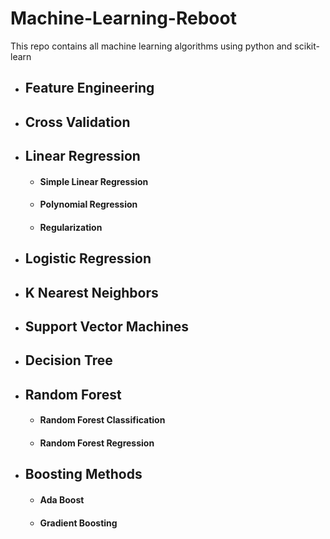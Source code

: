# Machine-Learning-Reboot

This repo contains all machine learning algorithms using python and scikit-learn

- ## Feature Engineering
- ## Cross Validation
- ## Linear Regression
  - #### Simple Linear Regression
  - #### Polynomial Regression
  - #### Regularization
- ## Logistic Regression
- ## K Nearest Neighbors
- ## Support Vector Machines
- ## Decision Tree
- ## Random Forest
  - #### Random Forest Classification
  - #### Random Forest Regression
- ## Boosting Methods
  - #### Ada Boost
  - #### Gradient Boosting
